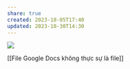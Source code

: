 ```yaml
---
share: true
created: 2023-10-05T17:40
updated: 2023-10-30T14:30
---
```

![](https://youtu.be/I7TZdfSaAhk?si=P93mHushcBJ095hY) 

[[File Google Docs không thực sự là file]]
